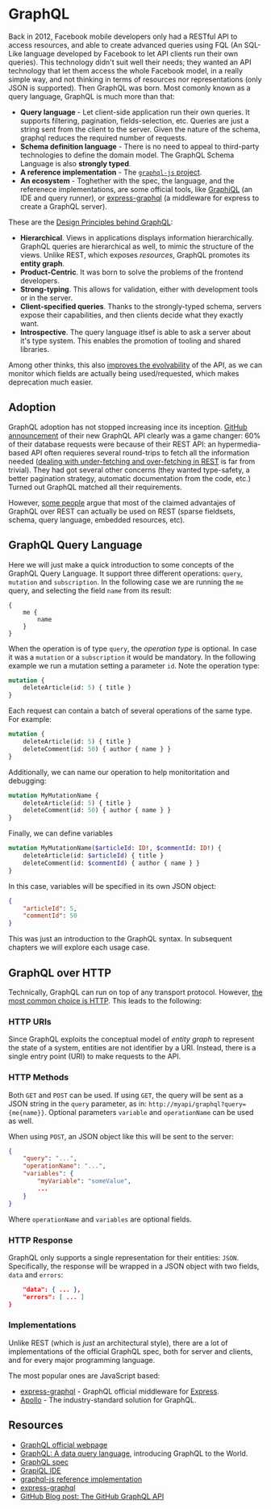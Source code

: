 # GraphQL
Back in 2012, Facebook mobile developers only had a RESTful API to access resources, and able to create advanced queries using FQL (An SQL-Like language developed by Facebook to let API clients run their own queries). This technology didn't suit well their needs; they wanted an API technology that let them access the whole Facebook model, in a really simple way, and not thinking in terms of resources nor representations (only JSON is supported). Then GraphQL was born. Most comonly known as a query language, GraphQL is much more than that:

* **Query language** - Let client-side application run their own queries. It supports filtering, pagination, fields-selection, etc. Queries are just a string sent from the client to the server. Given the nature of the schema, graphql reduces the required number of requests.
* **Schema definition language** - There is no need to appeal to third-party technologies to define the domain model. The GraphQL Schema Language is also **strongly typed**.
* **A reference implementation** - The [`graphql-js` project][graphql-js].
* **An ecosystem** - Toghether with the spec, the language, and the referenece implementations, are some official tools, like [GraphiQL][] (an IDE and query runner), or [express-graphql][] (a middleware for express to create a GraphQL server).

These are the [Design Principles behind GraphQL][]:
* **Hierarchical**. Views in applications displays information hierarchically. GraphQL queries are hierarchical as well, to mimic the structure of the views. Unlike REST, which exposes _resources_, GraphQL promotes its **entity graph**.
* **Product-Centric**. It was born to solve the problems of the frontend developers.
* **Strong-typing**. This allows for validation, either with development tools or in the server.
* **Client-specified queries**. Thanks to the strongly-typed schema, servers expose their capabilities, and then clients decide what they exactly want.
* **Introspective**. The query language itlsef is able to ask a server about it's type system. This enables the promotion of tooling and shared libraries.

Among other thinks, this also [improves the evolvability][GraphQL Best Practices: versioning] of the API, as we can monitor which fields are actually being used/requested, which makes deprecation much easier.

## Adoption
GraphQL adoption has not stopped increasing ince its inception. [GitHub announcement][The GitHub GraphQL API] of their new GraphQL API clearly was a game changer: 60% of their database requests were because of their REST API: an hypermedia-based API often requieres several round-trips to fetch all the information needed ([dealing with under-fetching and over-fetching in REST](usage/method_get.md) is far from trivial). They had got several other concerns (they wanted type-safety, a better pagination strategy, automatic documentation from the code, etc.) Turned out GraphQL matched all their requirements.

However, [some people][You Might Not Need GraphQL] argue that most of the claimed advantajes of GraphQL over REST can actually be used on REST (sparse fieldsets, schema, query language, embedded resources, etc).

## GraphQL Query Language
Here we will just make a quick introduction to some concepts of the GraphQL Query Language. It support three different operations: `query`, `mutation` and `subscription`. In the following case we are running the `me` query, and selecting the field `name` from its result:

```
{
    me {
        name
    }
}
```

When the operation is of type `query`, the _operation type_ is optional. In case it was a `mutation` or a `subscription` it would be mandatory. In the following example we run a mutation setting a parameter `id`. Note the operation type:

```graphql
mutation {
    deleteArticle(id: 5) { title }
}
```

Each request can contain a batch of several operations of the same type. For example:

```graphql
mutation {
    deleteArticle(id: 5) { title }
    deleteComment(id: 50) { author { name } }
}
```

Additionally, we can name our operation to help monitoritation and debugging:

```graphql
mutation MyMutationName {
    deleteArticle(id: 5) { title }
    deleteComment(id: 50) { author { name } }
}
```

Finally, we can define variables

```graphql
mutation MyMutationName($articleId: ID!, $commentId: ID!) {
    deleteArticle(id: $articleId) { title }
    deleteComment(id: $commentId) { author { name } }
}
```

In this case, variables will be specified in its own JSON object:

```json
{
    "articleId": 5,
    "commentId": 50
}
```

This was just an introduction to the GraphQL syntax. In subsequent chapters we will explore each usage case.

## GraphQL over HTTP
Technically, GraphQL can run on top of any transport protocol. However, [the most common choice is HTTP][GraphQL in HTTP]. This leads to the following:

### HTTP URIs
Since GraphQL exploits the conceptual model of _entity graph_ to represent the state of a system, entities are not identifier by a URI. Instead, there is a single entry point (URI) to make requests to the API.

### HTTP Methods
Both `GET` and `POST` can be used. If using `GET`, the query will be sent as a JSON string in the `query` parameter, as in: `http://myapi/graphql?query={me{name}}`. Optional parameters `variable` and `operationName` can be used as well.

When using `POST`, an JSON object like this will be sent to the server:

```json
{
    "query": "...",
    "operationName": "...",
    "variables": {
        "myVariable": "someValue",
        ...
    }
}
```

Where `operationName` and `variables` are optional fields.

### HTTP Response
GraphQL only supports a single representation for their entities: `JSON`. Specifically, the response will be wrapped in a JSON object with two fields, `data` and `errors`:

```json
    "data": { ... },
    "errors": [ ... ]
}
```

### Implementations
Unlike REST (which is _just_ an architectural style), there are a lot of implementations of the official GraphQL spec, both for server and clients, and for every major programming language.

The most popular ones are JavaScript based:

* [express-graphql][] - GraphQL official middleware for [Express](https://expressjs.com/).
* [Apollo](https://www.apollographql.com/) - The industry-standard solution for GraphQL.

## Resources
* [GraphQL official webpage](https://graphql.org/)
* [GraphQL: A data query language](https://graphql.org/blog/graphql-a-query-language/), introducing GraphQL to the World.
* [GraphQL spec](http://spec.graphql.org)
* [GrapiQL IDE][GraphiQL]
* [graphql-js reference implementation][graphql-js]
* [express-graphql][]
* [GitHub Blog post: The GitHub GraphQL API][The GitHub GraphQL API]

[Design Principles behind GraphQL]: http://spec.graphql.org/draft/#sec-Overview
[graphql-js]: https://github.com/graphql/graphql-js
[GraphiQL]: https://github.com/graphql/graphiql
[express-graphql]: https://github.com/graphql/express-graphql
[The GitHub GraphQL API]: https://github.blog/2016-09-14-the-github-graphql-api/
[You Might Not Need GraphQL]: https://blog.runscope.com/posts/you-might-not-need-graphql
[GraphQL Best Practices: versioning]: https://graphql.org/learn/best-practices/#versioning
[GraphQL in HTTP]: https://graphql.org/learn/serving-over-http/
